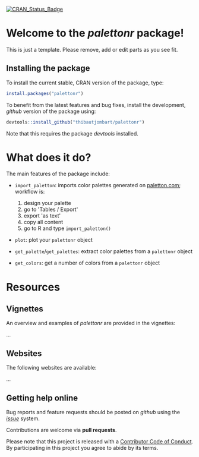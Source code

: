 

[![CRAN_Status_Badge](http://www.r-pkg.org/badges/version/palettonr)](https://cran.r-project.org/package=palettonr)

# Welcome to the *palettonr* package!

This is just a template. Please remove, add or edit parts as you see fit.

## Installing the package

To install the current stable, CRAN version of the package, type:

```r
install.packages("palettonr")
```

To benefit from the latest features and bug fixes, install the development, *github* version of the package using:

```r
devtools::install_github("thibautjombart/palettonr")
```

Note that this requires the package *devtools* installed.


# What does it do?

The main features of the package include:

- `import_paletton`: imports color palettes generated on
  [paletton.com](https://paletton.com); workflow is:

    1. design your palette 
    2. go to 'Tables /  Export' 
    3. export 'as text' 
    4. copy all content 
    5. go to R and type `import_paletton()`

- `plot`: plot your `palettonr` object

- `get_palette`/`get_palettes`: extract color palettes from a `palettonr` object

- `get_colors`: get a number of colors from a `palettonr` object



# Resources

## Vignettes

An overview and examples of *palettonr* are provided in the vignettes:

...

## Websites

The following websites are available:

...

## Getting help online

Bug reports and feature requests should be posted on *github* using the [*issue*](http://github.com/thibautjombart/palettonr/issues) system.

Contributions are welcome via **pull requests**.

Please note that this project is released with a [Contributor Code of Conduct](CONDUCT.md). By participating in this project you agree to abide by its terms.

